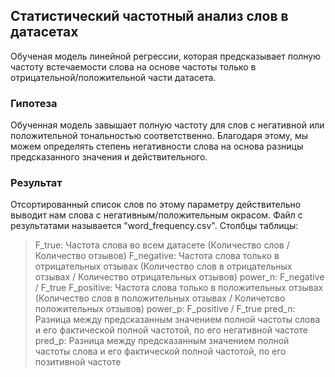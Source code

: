 ## Статистический частотный анализ слов в датасетах

Обученая модель линейной регрессии, которая предсказывает полную частоту встечаемости слова на основе частоты только в отрицательной/положительной части датасета.

### Гипотеза

Обученная модель завышает полную частоту для слов с негативной или положительной тональностью соответственно. Благодаря этому, мы можем определять степень негативности слова на основа разницы предсказанного значения и действительного.

### Результат

Отсортированный список слов по этому параметру действительно выводит нам слова с негативным/положительным окрасом.
Файл с результатами называется "word_frequency.csv".
Столбцы таблицы:
> F_true: Частота слова во всем датасете (Количество слов / Количество отзывов)
> F_negative: Частота слова только в отрицательных отзывах (Количество слов в отрицательных отзывах / Количество отрицательных отзывов)
> power_n: F_negative / F_true
> F_positive: Частота слова только в положительных отзывах (Количество слов в положительных отзывах / Количетсво положительных отзывов)
> power_p: F_positive / F_true 
> pred_n: Разница между предсказанным значением полной частоты слова и его фактической полной частотой, по его негативной частоте
> pred_p: Разница между предсказанным значением полной частоты слова и его фактической полной частотой, по его позитивной частоте

